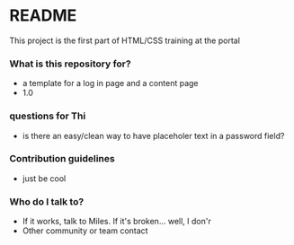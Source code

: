 # README #

This project is the first part of HTML/CSS training at the portal

### What is this repository for? ###

* a template for a log in page and a content page
* 1.0

### questions for Thi ###
* is there an easy/clean way to have placeholer text in a password field?


### Contribution guidelines ###

* just be cool

### Who do I talk to? ###

* If it works, talk to Miles. If it's broken... well, I don'r
* Other community or team contact